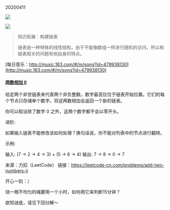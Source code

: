 20200411

![](https://mmbiz.qpic.cn/mmbiz_gif/5Sgw1ho9PcicoAOt31795632rWqMEkZicCmUmgmvyPdGKsLJccziaibLEWW7KuQib9ibRKrnmBfsLKuicrb2ZqwMVYCxA/640?wx_fmt=gif&tp=webp&wxfrom=5&wx_lazy=1)



![](https://mmbiz.qpic.cn/mmbiz_gif/5Sgw1ho9PcicoAOt31795632rWqMEkZicCgqr7WWGicMgAkgNQ612s2eyicpxmhdAqmAJuRHOvSGRDnnDyBdH0wAJA/640?wx_fmt=gif&tp=webp&wxfrom=5&wx_lazy=1)

> 知识拓展：构建链表
>
> 链表是一种特殊的线性结构，由于不能像数组一样进行随机的访问，所以和链表相关的问题有他自身的特点。

[每日音乐：http://music.163.com/#/m/song?id=479938130](http://music.163.com/#/m/song?id=479938130)

#### [ 两数相加 II](https://leetcode-cn.com/problems/add-two-numbers-ii/)

给定两个非空链表来代表两个非负整数。数字最高位位于链表开始位置。它们的每个节点只存储单个数字。将这两数相加会返回一个新的链表。

 

你可以假设除了数字 0 之外，这两个数字都不会以零开头。

进阶:

如果输入链表不能修改该如何处理？换句话说，你不能对列表中的节点进行翻转。

示例:

输入: (7 -> 2 -> 4 -> 3) + (5 -> 6 -> 4)
输出: 7 -> 8 -> 0 -> 7

来源：力扣（LeetCode）
链接：https://leetcode-cn.com/problems/add-two-numbers-ii



开心一刻：）

烧一根不均匀的绳要用一个小时，如何用它来判断15分钟？



欲知谜底，请见下回分解～